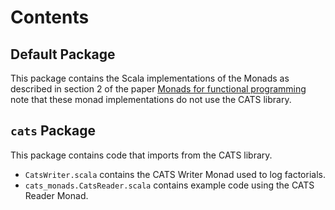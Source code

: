 
# Contents

## Default Package
This package contains the Scala implementations of the Monads as described in section 2 of the 
paper [Monads for functional programming](http://homepages.inf.ed.ac.uk/wadler/papers/marktoberdorf/baastad.pdf)
note that these monad implementations do not use the CATS library.

## `cats` Package
This package contains code that imports from the CATS library.

* `CatsWriter.scala` contains the CATS Writer Monad used to log factorials.
* `cats_monads.CatsReader.scala` contains example code using the CATS Reader Monad.